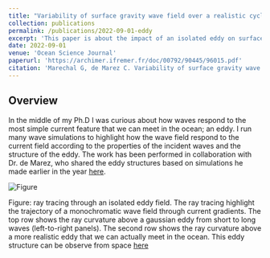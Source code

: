 ```yaml
---
title: "Variability of surface gravity wave field over a realistic cyclonic eddy"
collection: publications
permalink: /publications/2022-09-01-eddy
excerpt: 'This paper is about the impact of an isolated eddy on surface wave parameters'
date: 2022-09-01
venue: 'Ocean Science Journal'
paperurl: 'https://archimer.ifremer.fr/doc/00792/90445/96015.pdf'
citation: 'Marechal G, de Marez C. Variability of surface gravity wave field over a realistic cyclonic eddy. Ocean Science. 2022 Sep 1;18(5):1275-92.'
---
```

## Overview

In the middle of my Ph.D I was curious about how waves respond to the most simple current feature that we can meet in the ocean; an eddy. I run many wave simulations to highlight how the wave field respond to the current field according to the properties of the incident waves and the structure of the eddy. The work has been performed in collaboration with Dr. de Marez, who shared the eddy structures based on simulations he made earlier in the year [here](https://www.sciencedirect.com/science/article/pii/S1463500319302148). 


![Figure](https://gwen29360.github.io/files/eddy.png "Figure: ray tracing through an isolated eddy field. The ray tracing highlight the trajectory of a monochromatic wave field through current gradients. The top row shows the ray curvature above a gaussian eddy from short to long waves [left-to-right panels]. The second row shows the ray curvature above a more realistic eddy that we can actually meet in the ocean. This eddy structure can be observe from space (here)[https://www.cnrs.fr/sites/default/files/image/courants.jpg]")

Figure: ray tracing through an isolated eddy field. The ray tracing highlight the trajectory of a monochromatic wave field through current gradients. The top row shows the ray curvature above a gaussian eddy from short to long waves (left-to-right panels). The second row shows the ray curvature above a more realistic eddy that we can actually meet in the ocean. This eddy structure can be observe from space [here](https://www.cnrs.fr/sites/default/files/image/courants.jpg)
